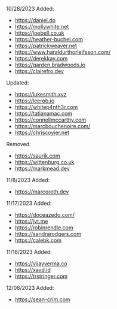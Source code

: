10/28/2023
Added:
  - https://daniel.do
  - https://mollywhite.net
  - https://joebell.co.uk
  - https://heather-buchel.com
  - https://patrickweaver.net
  - https://www.haraldurthorleifsson.com/
  - https://derekkay.com
  - https://garden.bradwoods.io
  - https://clairefro.dev

Updated:
  - https://lukesmith.xyz
  - https://leerob.io
  - https://whitep4nth3r.com
  - https://tatianamac.com
  - https://connellmccarthy.com
  - https://marcbouchenoire.com/
  - https://chriscoyier.net

Removed:
  - https://saurik.com
  - https://wittenburg.co.uk
  - https://markmead.dev

11/8/2023
Added:
  - https://marcoroth.dev

11/17/2023
Added:
  - https://doceazedo.com/
  - https://jvt.me
  - https://robinrendle.com
  - https://sandrarodgers.com
  - https://calebk.com

11/18/2023
Added:
 - https://vijayverma.co
 - https://xavd.id
 - https://trstringer.com

12/06/2023
Added:
  - https://sean-crim.com